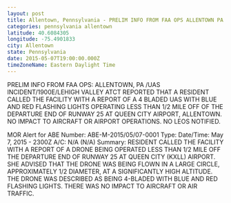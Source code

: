 ```yaml
---
layout: post
title: Allentown, Pennsylvania - PRELIM INFO FROM FAA OPS ALLENTOWN PA UAS INCIDENT 1900E LEHIGH VALLEY ATCT REPORTED THAT
categories: pennsylvania allentown
latitude: 40.6084305
longitude: -75.4901833
city: Allentown
state: Pennsylvania
date: 2015-05-07T19:00:00.000Z
timeZoneName: Eastern Daylight Time
---
```


PRELIM INFO FROM FAA OPS: ALLENTOWN, PA /UAS INCIDENT/1900E/LEHIGH VALLEY ATCT REPORTED THAT A RESIDENT CALLED THE FACILITY WITH A REPORT OF A 4 BLADED UAS WITH BLUE AND RED FLASHING LIGHTS OPERATING LESS THAN 1/2 MILE OFF OF THE DEPARTURE END OF RUNWAY 25 AT QUEEN CITY AIRPORT, ALLENTOWN. NO IMPACT TO AIRCRAFT OR AIRPORT OPERATIONS. NO LEOS NOTIFIED.

MOR Alert for ABE
Number: ABE-M-2015/05/07-0001
Type: 
Date/Time: May 7, 2015 - 2300Z
A/C: N/A (N/A)
Summary: RESIDENT CALLED THE FACILITY WITH A REPORT OF A DRONE BEING OPERATED LESS THAN 1/2 MILE OFF THE DEPARTURE END OF RUNWAY 25 AT QUEEN CITY (KXLL) AIRPORT. SHE ADVISED THAT THE DRONE WAS BEING FLOWN IN A LARGE CIRCLE, APPROXIMATELY 1/2 DIAMETER, AT A SIGNIFICANTLY HIGH ALTITUDE. THE DRONE WAS DESCRIBED AS BEING 4-BLADED WITH BLUE AND RED FLASHING LIGHTS. THERE WAS NO IMPACT TO AIRCRAFT OR AIR TRAFFIC. 